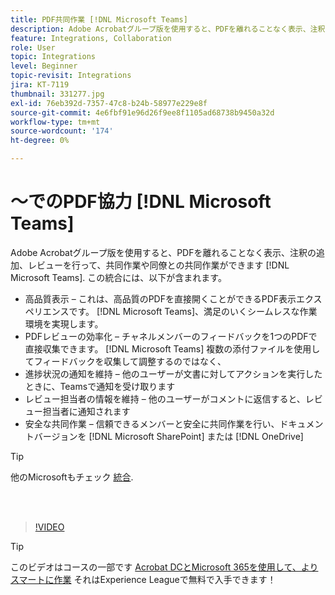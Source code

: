 ```yaml
---
title: PDF共同作業 [!DNL Microsoft Teams]
description: Adobe Acrobatグループ版を使用すると、PDFを離れることなく表示、注釈の追加、レビューを行って、共同作業や同僚との共同作業ができます [!DNL Microsoft Teams]
feature: Integrations, Collaboration
role: User
topic: Integrations
level: Beginner
topic-revisit: Integrations
jira: KT-7119
thumbnail: 331277.jpg
exl-id: 76eb392d-7357-47c8-b24b-58977e229e8f
source-git-commit: 4e6fbf91e96d26f9ee8f1105ad68738b9450a32d
workflow-type: tm+mt
source-wordcount: '174'
ht-degree: 0%

---
```


# ～でのPDF協力 [!DNL Microsoft Teams]

Adobe Acrobatグループ版を使用すると、PDFを離れることなく表示、注釈の追加、レビューを行って、共同作業や同僚との共同作業ができます [!DNL Microsoft Teams]. この統合には、以下が含まれます。

* 高品質表示 – これは、高品質のPDFを直接開くことができるPDF表示エクスペリエンスです。 [!DNL Microsoft Teams]、満足のいくシームレスな作業環境を実現します。
* PDFレビューの効率化 – チャネルメンバーのフィードバックを1つのPDFで直接収集できます。 [!DNL Microsoft Teams] 複数の添付ファイルを使用してフィードバックを収集して調整するのではなく、
* 進捗状況の通知を維持 – 他のユーザーが文書に対してアクションを実行したときに、Teamsで通知を受け取ります
* レビュー担当者の情報を維持 – 他のユーザーがコメントに返信すると、レビュー担当者に通知されます
* 安全な共同作業 – 信頼できるメンバーと安全に共同作業を行い、ドキュメントバージョンを [!DNL Microsoft SharePoint] または [!DNL OneDrive]

>[!TIP]
>
>他のMicrosoftもチェック [統合](../integrate/integrate-overview.md#microsoft).

<br> 

>[!VIDEO](https://video.tv.adobe.com/v/331277?quality=12&learn=on&hidetitle=true)

>[!TIP]
>
>このビデオはコースの一部です [Acrobat DCとMicrosoft 365を使用して、よりスマートに作業](https://experienceleague.adobe.com/?recommended=Acrobat-U-1-2021.microsoft365) それはExperience Leagueで無料で入手できます！
